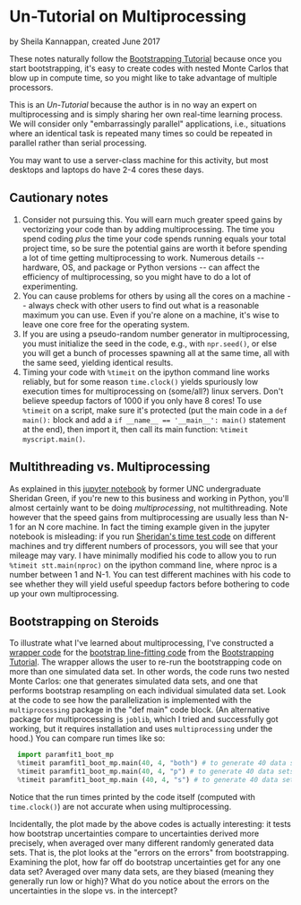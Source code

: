# Un-Tutorial on Multiprocessing
by Sheila Kannappan, created June 2017

These notes naturally follow the [Bootstrapping Tutorial](https://github.com/capprogram/2017bootcamp-general/blob/master/bootstrap.md) because once you start bootstrapping, it's easy to create codes with nested Monte Carlos that blow up in compute time, so you might like to take advantage of multiple processors.

This is an _Un-Tutorial_ because the author is in no way an expert on multiprocessing and is simply sharing her own real-time learning process. We will consider only "embarrassingly parallel" applications, i.e., situations where an identical task is repeated many times so could be repeated in parallel rather than serial processing.

You may want to use a server-class machine for this activity, but most desktops and laptops do have 2-4 cores these days.

## Cautionary notes

1) Consider not pursuing this. You will earn much greater speed gains by vectorizing your code than by adding multiprocessing. The time you spend coding _plus_ the time your code spends running equals your total project time, so be sure the potential gains are worth it before spending a lot of time getting multiprocessing to work. Numerous details -- hardware, OS, and package or Python versions -- can affect the efficiency of multiprocessing, so you might have to do a lot of experimenting.     
2) You can cause problems for others by using all the cores on a machine -- always check with other users to find out what is a reasonable maximum you can use. Even if you're alone on a machine, it's wise to leave one core free for the operating system.    
3) If you are using a pseudo-random number generator in multiprocessing, you must initialize the seed in the code, e.g., with `npr.seed()`, or else you will get a bunch of processes spawning all at the same time, all with the same seed, yielding identical results.
4) Timing your code with `%timeit` on the ipython command line works reliably, but for some reason `time.clock()` yields spuriously low execution times for multiprocessing on (some/all?) linux servers. Don't believe speedup factors of 1000 if you only have 8 cores! To use `%timeit` on a script, make sure it's protected (put the main code in a `def main():` block and add a `if __name__ == '__main__': main()` statement at the end), then import it, then call its main function: `%timeit myscript.main()`.

## Multithreading vs. Multiprocessing
As explained in this [jupyter notebook](https://github.com/galastrostats/general/blob/master/PythonMultiprocessing.ipynb) by former UNC undergraduate Sheridan Green, if you're new to this business and working in Python, you'll almost certainly want to be doing _multiprocessing_, not multithreading. Note however that the speed gains from multiprocessing are usually less than N-1 for an N core machine. In fact the timing example given in the jupyter notebook is misleading: if you run [Sheridan's time test code](https://github.com/capprogram/2017bootcamp-general/blob/master/stt.py) on different machines and try different numbers of processors, you will see that your mileage may vary. I have minimally modified his code to allow you to run `%timeit stt.main(nproc)` on the ipython command line, where nproc is a number between 1 and N-1. You can test different machines with his code to see whether they will yield useful speedup factors before bothering to code up your own multiprocessing.

## Bootstrapping on Steroids    
To illustrate what I've learned about multiprocessing, I've constructed a [wrapper code](https://github.com/capprogram/2017bootcamp-general/blob/master/paramfit1_boot_mp.py) for the [bootstrap line-fitting code](https://github.com/capprogram/2017bootcamp-general/blob/master/paramfit1_boot.py) from the [Bootstrapping Tutorial](https://github.com/capprogram/2017bootcamp-general/blob/master/bootstrap.md). The wrapper allows the user to re-run the bootstrapping code on more than one simulated data set. In other words, the code runs two nested Monte Carlos: one that generates simulated data sets, and one that performs bootstrap resampling on each individual simulated data set. Look at the code to see how the parallelization is implemented with the `multiprocessing` package in the "def main" code block. (An alternative package for multiprocessing is `joblib`, which I tried and successfully got working, but it requires installation and uses `multiprocessing` under the hood.) You can compare run times like so:

``` python
  import paramfit1_boot_mp
  %timeit paramfit1_boot_mp.main(40, 4, "both") # to generate 40 data sets, use 4 processors, and use both serial and parallel processing
  %timeit paramfit1_boot_mp.main(40, 4, "p") # to generate 40 data sets, use 4 processors, and use parallel processing
  %timeit paramfit1_boot_mp.main (40, 4, "s") # to generate 40 data sets and use serial processing (number of processors input is not used)
```

Notice that the run times printed by the code itself (computed with `time.clock()`) are not accurate when using multiprocessing.

Incidentally, the plot made by the above codes is actually interesting: it tests how bootstrap uncertainties compare to uncertainties derived more precisely, when averaged over many different randomly generated data sets. That is, the plot looks at the "errors on the errors" from bootstrapping. Examining the plot, how far off do bootstrap uncertainties get for any one data set? Averaged over many data sets, are they biased (meaning they generally run low or high)? What do you notice about the errors on the uncertainties in the slope vs. in the intercept?
